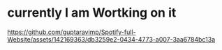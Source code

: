 # currently I am Wortking on it 

https://github.com/guptaravimp/Spotify-full-Website/assets/142169363/db3259e2-0434-4773-a007-3aa6784bc13a
